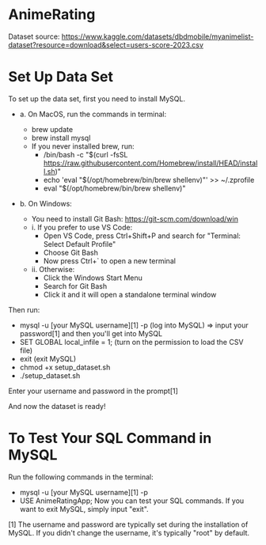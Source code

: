 # AnimeRating

Dataset source: https://www.kaggle.com/datasets/dbdmobile/myanimelist-dataset?resource=download&select=users-score-2023.csv

# Set Up Data Set
To set up the data set, first you need to install MySQL.
- a. On MacOS, run the commands in terminal:
  - brew update
  - brew install mysql
  - If you never installed brew, run:
    - /bin/bash -c "$(curl -fsSL https://raw.githubusercontent.com/Homebrew/install/HEAD/install.sh)"
    - echo 'eval "$(/opt/homebrew/bin/brew shellenv)"' >> ~/.zprofile
    - eval "$(/opt/homebrew/bin/brew shellenv)"

- b. On Windows:
  - You need to install Git Bash: https://git-scm.com/download/win
  - i. If you prefer to use VS Code:
    - Open VS Code, press Ctrl+Shift+P and search for "Terminal: Select Default Profile"
    - Choose Git Bash
    - Now press Ctrl+` to open a new terminal
  - ii. Otherwise:
    - Click the Windows Start Menu
    - Search for Git Bash
    - Click it and it will open a standalone terminal window

Then run:
- mysql -u [your MySQL username][1] -p (log into MySQL)
  => input your password[1] and then you'll get into MySQL
- SET GLOBAL local_infile = 1; (turn on the permission to load the CSV file)
- exit (exit MySQL)
- chmod +x setup_dataset.sh
- ./setup_dataset.sh

Enter your username and password in the prompt[1] 

And now the dataset is ready!

# To Test Your SQL Command in MySQL
Run the following commands in the terminal:
- mysql -u [your MySQL username][1] -p
- USE AnimeRatingApp;
Now you can test your SQL commands.
If you want to exit MySQL, simply input "exit".

[1] The username and password are typically set during the installation of MySQL. If you didn't change the username, it's typically "root" by default.
